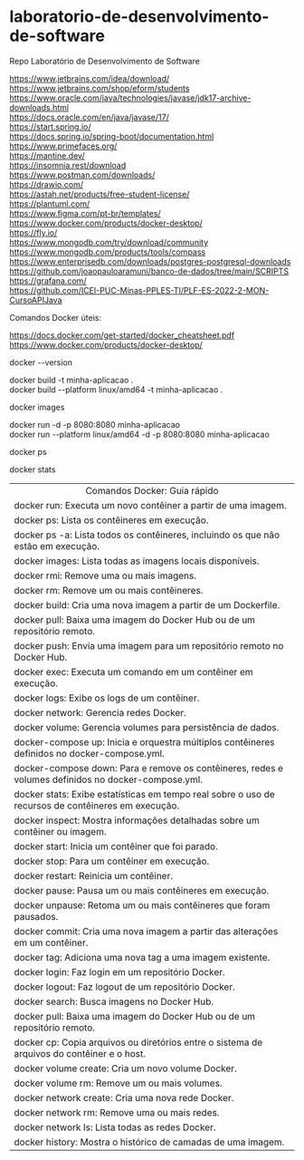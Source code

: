 # laboratorio-de-desenvolvimento-de-software
Repo Laboratório de Desenvolvimento de Software

https://www.jetbrains.com/idea/download/
<br>https://www.jetbrains.com/shop/eform/students
<br>https://www.oracle.com/java/technologies/javase/jdk17-archive-downloads.html
<br>https://docs.oracle.com/en/java/javase/17/
<br>https://start.spring.io/
<br>https://docs.spring.io/spring-boot/documentation.html
<br>https://www.primefaces.org/
<br>https://mantine.dev/
<br>https://insomnia.rest/download
<br>https://www.postman.com/downloads/
<br>https://drawio.com/
<br>https://astah.net/products/free-student-license/
<br>https://plantuml.com/
<br>https://www.figma.com/pt-br/templates/
<br>https://www.docker.com/products/docker-desktop/
<br>https://fly.io/
<br>https://www.mongodb.com/try/download/community
<br>https://www.mongodb.com/products/tools/compass
<br>https://www.enterprisedb.com/downloads/postgres-postgresql-downloads
<br>https://github.com/joaopauloaramuni/banco-de-dados/tree/main/SCRIPTS
<br>https://grafana.com/
<br>https://github.com/ICEI-PUC-Minas-PPLES-TI/PLF-ES-2022-2-MON-CursoAPIJava

Comandos Docker úteis:

https://docs.docker.com/get-started/docker_cheatsheet.pdf
<br>https://www.docker.com/products/docker-desktop/

docker --version

docker build -t minha-aplicacao .
<br>docker build --platform linux/amd64 -t minha-aplicacao .

docker images

docker run -d -p 8080:8080 minha-aplicacao
<br>docker run --platform linux/amd64 -d -p 8080:8080 minha-aplicacao

docker ps

docker stats

<table>
<tr>
<td align="center">
Comandos Docker: Guia rápido
</td>
</tr>
<tr>
<td>
docker run: Executa um novo contêiner a partir de uma imagem.
</td>
</tr>
<tr>
<td>
docker ps: Lista os contêineres em execução.
</td>
</tr>
<tr>
<td>
docker ps -a: Lista todos os contêineres, incluindo os que não estão em execução.
</td>
</tr>
<tr>
<td>
docker images: Lista todas as imagens locais disponíveis.
</td>
</tr>
<tr>
<td>
docker rmi: Remove uma ou mais imagens.
</td>
</tr>
<tr>
<td>
docker rm: Remove um ou mais contêineres.
</td>
</tr>
<tr>
<td>
docker build: Cria uma nova imagem a partir de um Dockerfile.
</td>
</tr>
<tr>
<td>
docker pull: Baixa uma imagem do Docker Hub ou de um repositório remoto.
</td>
</tr>
<tr>
<td>
docker push: Envia uma imagem para um repositório remoto no Docker Hub.
</td>
</tr>
<tr>
<td>
docker exec: Executa um comando em um contêiner em execução.
</td>
</tr>
<tr>
<td>
docker logs: Exibe os logs de um contêiner.
</td>
</tr>
<tr>
<td>
docker network: Gerencia redes Docker.
</td>
</tr>
<tr>
<td>
docker volume: Gerencia volumes para persistência de dados.
</td>
</tr>
<tr>
<td>
docker-compose up: Inicia e orquestra múltiplos contêineres definidos no docker-compose.yml.
</td>
</tr>
<tr>
<td>
docker-compose down: Para e remove os contêineres, redes e volumes definidos no docker-compose.yml.
</td>
</tr>
<tr>
<td>
docker stats: Exibe estatísticas em tempo real sobre o uso de recursos de contêineres em execução.
</td>
</tr>
<tr>
<td>
docker inspect: Mostra informações detalhadas sobre um contêiner ou imagem.
</td>
</tr>
<tr>
<td>
docker start: Inicia um contêiner que foi parado.
</td>
</tr>
<tr>
<td>
docker stop: Para um contêiner em execução.
</td>
</tr>
<tr>
<td>
docker restart: Reinicia um contêiner.
</td>
</tr>
<tr>
<td>
docker pause: Pausa um ou mais contêineres em execução.
</td>
</tr>
<tr>
<td>
docker unpause: Retoma um ou mais contêineres que foram pausados.
</td>
</tr>
<tr>
<td>
docker commit: Cria uma nova imagem a partir das alterações em um contêiner.
</td>
</tr>
<tr>
<td>
docker tag: Adiciona uma nova tag a uma imagem existente.
</td>
</tr>
<tr>
<td>
docker login: Faz login em um repositório Docker.
</td>
</tr>
<tr>
<td>
docker logout: Faz logout de um repositório Docker.
</td>
</tr>
<tr>
<td>
docker search: Busca imagens no Docker Hub.
</td>
</tr>
<tr>
<td>
docker pull: Baixa uma imagem do Docker Hub ou de um repositório remoto.
</td>
</tr>
<tr>
<td>
docker cp: Copia arquivos ou diretórios entre o sistema de arquivos do contêiner e o host.
</td>
</tr>
<tr>
<td>
docker volume create: Cria um novo volume Docker.
</td>
</tr>
<tr>
<td>
docker volume rm: Remove um ou mais volumes.
</td>
</tr>
<tr>
<td>
docker network create: Cria uma nova rede Docker.
</td>
</tr>
<tr>
<td>
docker network rm: Remove uma ou mais redes.
</td>
</tr>
<tr>
<td>
docker network ls: Lista todas as redes Docker.
</td>
</tr>
<tr>
<td>
docker history: Mostra o histórico de camadas de uma imagem.
</td>
</tr>
</table>
